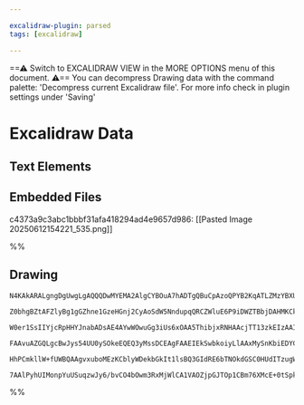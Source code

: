 ```yaml
---

excalidraw-plugin: parsed
tags: [excalidraw]

---
```

==⚠  Switch to EXCALIDRAW VIEW in the MORE OPTIONS menu of this document. ⚠== You can decompress Drawing data with the command palette: 'Decompress current Excalidraw file'. For more info check in plugin settings under 'Saving'


# Excalidraw Data

## Text Elements
## Embedded Files
c4373a9c3abc1bbbf31afa418294ad4e9657d986: [[Pasted Image 20250612154221_535.png]]

%%
## Drawing
```compressed-json
N4KAkARALgngDgUwgLgAQQQDwMYEMA2AlgCYBOuA7hADTgQBuCpAzoQPYB2KqATLZMzYBXUtiRoIACyhQ4zZAHoFAc0JRJQgEYA6bGwC2CgF7N6hbEcK4OCtptbErHALRY8RMpWdx8Q1TdIEfARcZgRmBShcZQUebQBGOPiaOiCEfQQOKGZuAG1wMFAwYogSbggAZTYAcQArABUANmdsAAllAFFq5gBVAHkAWVqABgQOipTiyFhEcsJ9aKR+Esxu

Z0bhgBZtAFZlyBg1gGZhne1GzeHGnj2CyAoSdW5NndupqQRCZWluE6P9iDWZTBbjDAHMKCkNgAawQAGE2Pg2KRypDrMw4LhAllJiVNLhsNDlFChBxiAikSiJGiOBisZkoLjIAAzQj4fAVWAgiSCDxMiAQqGwgDqj0k3D4dwFkJhCE5MG56F5ZQBJO+HHCOTQ8QBbEx2DUh21wzBUuJwjgAEliFrULkALoA5nkDLW7gcITsgGEMlYcq4Yb8klkjXM

W0er1SsIIYjcRpHHYJnabADsAE4AYwWOwuGg3iUs6xOAA5ThibjxRNHAAcjTT13zkEIzAAImkoDHuMyCGEAZphGSOsEMllw578AChHBiLgO7HtSnNmmU/FTkc069NgCiBxoe7x9u2ITO2hu/he1GolAhLaIIgyT7lPzWcE3RJsJsjimjrg09gf5o2DxJoIHMkc8S4N2mzxNWPBppsuDEJsCD1jsKbEGmtb8sw7jiHadxgDqBHxHcjpStgUJwPu7I

FAAvuAZGQLgcBwJys54UU0ySOkeEQEQ3yMssDCEAgFAAEIEkSwbkoiyLlAAxMySnKbiEDYCI2JQJaHb6JyQrwrJVLoPJ8QIKZpmqeppCadp6QSYS5qkjJlKouQtKYpplkaQytn6AAYmyHJcrxyqxkJVk2TpemyqKxBPGgkolBFPlRTKsLyoqAqIiqBRqd5WS+QASsI6qahW4X5VpOl9PqhoViaFXWSl6R+ZwUB+bg+hskaqD5nlTUFTprVZBUhBG

HhPCmkllW+fUWBQAAgvxuboMEzKCblyWDekbGkIt1lsBQ3GIdRE6bTNOkdGSC0HUdITzugWJQlQjWRekN3PfU8C8dJqk4VC7IABrcCm1ZESU/2IvgACazyJto1Y7GmX59UYbAGNwnGQPQBBCHhJHFLRr3NfoxVOaGt6/UJxIkKN40SlNkA08QnIIFRebU6QJADGwxBjBwuCaMED1nheJTMxScloFjEBiYiD0QKQyj4gAFDw8QptQvAa1r6ua6gwy

7AAlPyhUIMonpYuUSuqzwJy6/bvCO4bOwm3RxMjWlCA1VAOZjpGJTOp1CBm76XMcE+0tSpkgvC9wkJ4wC2BEOzqAJwgAICxk8ekInUrCFAO54en7u5XYtQINg2QVALcA83zV2xyeqCixnuUEr7jD1Oj+CY1KMwhWkVc5vy6kQgYX2zGgEZne8SLHiLPZt+8zoGBUQ++5wXZL9uoSLcPXc96ddHgETdAvuEmP0bRQA===
```
%%